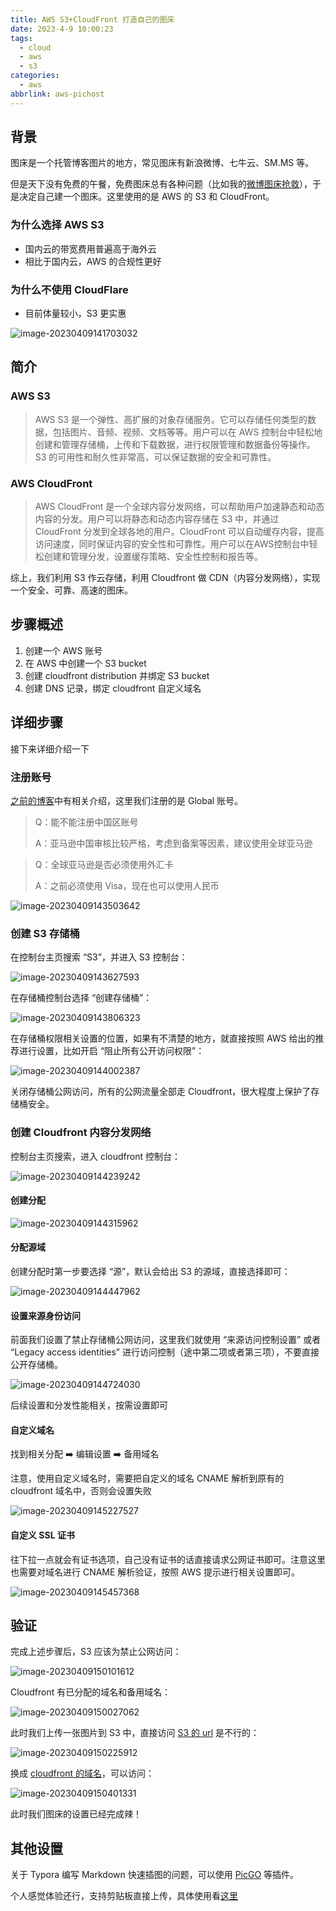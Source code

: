 ```yaml
---
title: AWS S3+CloudFront 打造自己的图床
date: 2023-4-9 10:00:23
tags:
  - cloud
  - aws
  - s3
categories:
  - aws
abbrlink: aws-pichost
---
```




## 背景

图床是一个托管博客图片的地方，常见图床有新浪微博、七牛云、SM.MS 等。

但是天下没有免费的午餐，免费图床总有各种问题（比如我的[微博图床抢救](https://blog.xiabee.cn/posts/sina-pichost/)），于是决定自己建一个图床。这里使用的是 AWS 的 S3 和 CloudFront。



### 为什么选择 AWS S3

* 国内云的带宽费用普遍高于海外云
* 相比于国内云，AWS 的合规性更好

### 为什么不使用 CloudFlare

* 目前体量较小，S3 更实惠

![image-20230409141703032](https://s3.xiabee.cn/pic/2023/04/9b5e724e3ef4779181b00c79aa823795605baadd5eb388f10ed176c008c1add9.png)



## 简介

### AWS S3

>  AWS S3 是一个弹性、高扩展的对象存储服务。它可以存储任何类型的数据，包括图片、音频、视频、文档等等。用户可以在 AWS 控制台中轻松地创建和管理存储桶，上传和下载数据，进行权限管理和数据备份等操作。S3 的可用性和耐久性非常高，可以保证数据的安全和可靠性。



### AWS CloudFront

> AWS CloudFront 是一个全球内容分发网络，可以帮助用户加速静态和动态内容的分发。用户可以将静态和动态内容存储在 S3 中，并通过 CloudFront 分发到全球各地的用户。CloudFront 可以自动缓存内容，提高访问速度，同时保证内容的安全性和可靠性。用户可以在AWS控制台中轻松创建和管理分发，设置缓存策略、安全性控制和报告等。



综上，我们利用 S3 作云存储，利用 Cloudfront 做 CDN（内容分发网络），实现一个安全、可靠、高速的图床。



## 步骤概述

1. 创建一个 AWS 账号
2. 在 AWS 中创建一个 S3 bucket
3. 创建 cloudfront distribution 并绑定 S3 bucket
4. 创建 DNS 记录，绑定 cloudfront 自定义域名



## 详细步骤

接下来详细介绍一下

### 注册账号

[之前的博客](https://blog.xiabee.cn/posts/aws-intro/)中有相关介绍，这里我们注册的是 Global 账号。

> Q：能不能注册中国区账号
>
> A：亚马逊中国审核比较严格，考虑到备案等因素，建议使用全球亚马逊



> Q：全球亚马逊是否必须使用外汇卡
>
> A：之前必须使用 Visa，现在也可以使用人民币

![image-20230409143503642](https://s3.xiabee.cn/pic/2023/04/591104855a25d1449c9caf3c79c07e8940f7a6ad6fa5d405205690972cfca254.png)



### 创建 S3 存储桶

在控制台主页搜索 “S3”，并进入 S3 控制台：

![image-20230409143627593](https://s3.xiabee.cn/pic/2023/04/084c7afa058abe5c657dc7f9a64dc58c94f504beb40865005f30e7783c91dd72.png)



在存储桶控制台选择 “创建存储桶”：

![image-20230409143806323](https://s3.xiabee.cn/pic/2023/04/4c123fdad650a1bd4be6378b731937f3046ee0456b500ee190143f4b0b87f46e.png)



在存储桶权限相关设置的位置，如果有不清楚的地方，就直接按照 AWS 给出的推荐进行设置，比如开启 “阻止所有公开访问权限”：

![image-20230409144002387](https://s3.xiabee.cn/pic/2023/04/a0bdd0e77ff583201c53b5db2225b1f912764cfdf454697affd20253caa6879f.png)



关闭存储桶公网访问，所有的公网流量全部走 Cloudfront，很大程度上保护了存储桶安全。



### 创建 Cloudfront 内容分发网络

控制台主页搜索，进入 cloudfront 控制台：

![image-20230409144239242](https://s3.xiabee.cn/pic/2023/04/88173e2b6af406026808a9b1962d348ee169e61274282acf0c9dce923feec062.png)



#### 创建分配

![image-20230409144315962](https://s3.xiabee.cn/pic/2023/04/beca56b1b3501b035654ba6cfd5add24d9fd4e3a02064239e3a3612890663280.png)





#### 分配源域

创建分配时第一步要选择 “源”，默认会给出 S3 的源域，直接选择即可：

![image-20230409144447962](https://s3.xiabee.cn/pic/2023/04/8ad2fbd398e0aacdd492c17dd21aac3efb9e7d4647caa961f889fe5386b69e85.png)



#### 设置来源身份访问

前面我们设置了禁止存储桶公网访问，这里我们就使用 “来源访问控制设置” 或者 “Legacy access identities” 进行访问控制（途中第二项或者第三项），不要直接公开存储桶。

![image-20230409144724030](https://s3.xiabee.cn/pic/2023/04/6a4ecd7b20ba62db99f830478e9624973b704797843097df1c75b3a2eb7f7c93.png)



后续设置和分发性能相关，按需设置即可



#### 自定义域名

找到相关分配 ➡️ 编辑设置 ➡️ 备用域名

注意，使用自定义域名时，需要把自定义的域名 CNAME 解析到原有的 cloudfront 域名中，否则会设置失败

![image-20230409145227527](https://s3.xiabee.cn/pic/2023/04/35e4560b97fd097301260d013fe76ea3296d6b663d328720122a3679dc41a9e8.png)



#### 自定义 SSL 证书

往下拉一点就会有证书选项，自己没有证书的话直接请求公网证书即可。注意这里也需要对域名进行 CNAME 解析验证，按照 AWS 提示进行相关设置即可。

![image-20230409145457368](https://s3.xiabee.cn/pic/2023/04/f9286393d96534649540c6e02a60ed004172acca4b8015af42760cedd71ad1d4.png)



## 验证

完成上述步骤后，S3 应该为禁止公网访问：

![image-20230409150101612](https://s3.xiabee.cn/pic/2023/04/790235a8871138930f18d809539d210220fa55ce6e975f9806c147be32ac620b.png)



Cloudfront 有已分配的域名和备用域名：

![image-20230409150027062](https://s3.xiabee.cn/pic/2023/04/6a444a164f713aae94ccd771ea21e0fc6ba6200b05007ee1506aa4949c95304e.png)



此时我们上传一张图片到 S3 中，直接访问 [S3 的 url](https://xiabee-storage-host.s3.ap-southeast-1.amazonaws.com/pic/wallpaper/3.jpg) 是不行的：

![image-20230409150225912](https://s3.xiabee.cn/pic/2023/04/77bf9f0cb50d25a1e9b75f20b81f31784a8c87763f4a6f5b8ca799b438517864.png)

换成 [cloudfront 的域名](https://s3.xiabee.cn/pic/wallpaper/3.jpg)，可以访问：

![image-20230409150401331](https://s3.xiabee.cn/pic/2023/04/175adcbf345c6e7d2d3c33ccf8112337954792cebb27d158cef8b9f9e23bdf82.png)



此时我们图床的设置已经完成辣！



## 其他设置

关于 Typora 编写 Markdown 快速插图的问题，可以使用 [PicGO](https://github.com/Molunerfinn/PicGo) 等插件。

个人感觉体验还行，支持剪贴板直接上传，具体使用看[这里](https://blog.xiabee.cn/posts/pichost-picgo/)
